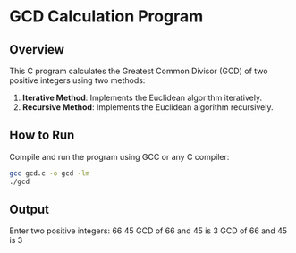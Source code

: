 # GCD Calculation Program

## Overview
This C program calculates the Greatest Common Divisor (GCD) of two positive integers using two methods:
1. **Iterative Method**: Implements the Euclidean algorithm iteratively.
2. **Recursive Method**: Implements the Euclidean algorithm recursively.

## How to Run
Compile and run the program using GCC or any C compiler:
```bash
gcc gcd.c -o gcd -lm
./gcd
```

## Output
Enter two positive integers: 66 45
GCD of 66 and 45 is 3
GCD of 66 and 45 is 3